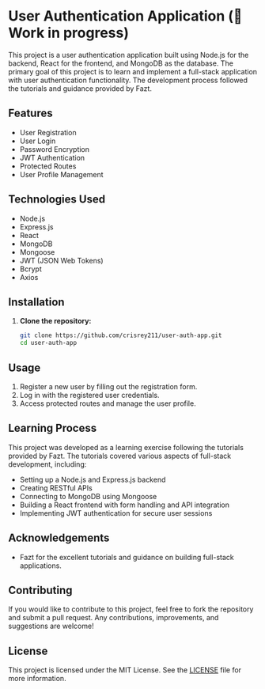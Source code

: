 # User Authentication Application (🚧 Work in progress) 

This project is a user authentication application built using Node.js for the backend, React for the frontend, and MongoDB as the database. The primary goal of this project is to learn and implement a full-stack application with user authentication functionality. The development process followed the tutorials and guidance provided by Fazt.

## Features

- User Registration
- User Login
- Password Encryption
- JWT Authentication
- Protected Routes
- User Profile Management

## Technologies Used

- Node.js
- Express.js
- React
- MongoDB
- Mongoose
- JWT (JSON Web Tokens)
- Bcrypt
- Axios

## Installation

1. **Clone the repository:**

   ```bash
   git clone https://github.com/crisrey211/user-auth-app.git
   cd user-auth-app

## Usage

1. Register a new user by filling out the registration form.
2. Log in with the registered user credentials.
3. Access protected routes and manage the user profile.

## Learning Process

This project was developed as a learning exercise following the tutorials provided by Fazt. The tutorials covered various aspects of full-stack development, including:

- Setting up a Node.js and Express.js backend
- Creating RESTful APIs
- Connecting to MongoDB using Mongoose
- Building a React frontend with form handling and API integration
- Implementing JWT authentication for secure user sessions

## Acknowledgements

- Fazt for the excellent tutorials and guidance on building full-stack applications.

## Contributing

If you would like to contribute to this project, feel free to fork the repository and submit a pull request. Any contributions, improvements, and suggestions are welcome!

## License

This project is licensed under the MIT License. See the [LICENSE](LICENSE) file for more information.
